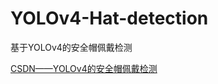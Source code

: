 # YOLOv4-Hat-detection
基于YOLOv4的安全帽佩戴检测

[CSDN——YOLOv4的安全帽佩戴检测](https://blog.csdn.net/c2250645962/article/details/106064832#_328)
